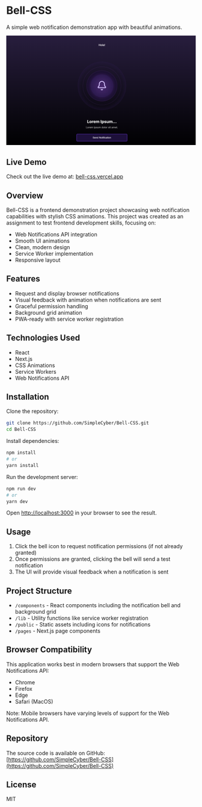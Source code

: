 # Bell-CSS

A simple web notification demonstration app with beautiful animations.

![Bell-CSS Demo](image.png)

## Live Demo

Check out the live demo at: [bell-css.vercel.app](https://bell-css.vercel.app)

## Overview

Bell-CSS is a frontend demonstration project showcasing web notification capabilities with stylish CSS animations. This project was created as an assignment to test frontend development skills, focusing on:

- Web Notifications API integration
- Smooth UI animations
- Clean, modern design
- Service Worker implementation
- Responsive layout

## Features

- Request and display browser notifications
- Visual feedback with animation when notifications are sent
- Graceful permission handling
- Background grid animation
- PWA-ready with service worker registration

## Technologies Used

- React
- Next.js
- CSS Animations
- Service Workers
- Web Notifications API

## Installation

Clone the repository:

```bash
git clone https://github.com/SimpleCyber/Bell-CSS.git
cd Bell-CSS
```

Install dependencies:

```bash
npm install
# or
yarn install
```

Run the development server:

```bash
npm run dev
# or
yarn dev
```

Open [http://localhost:3000](http://localhost:3000) in your browser to see the result.

## Usage

1. Click the bell icon to request notification permissions (if not already granted)
2. Once permissions are granted, clicking the bell will send a test notification
3. The UI will provide visual feedback when a notification is sent

## Project Structure

- `/components` - React components including the notification bell and background grid
- `/lib` - Utility functions like service worker registration
- `/public` - Static assets including icons for notifications
- `/pages` - Next.js page components

## Browser Compatibility

This application works best in modern browsers that support the Web Notifications API:
- Chrome
- Firefox
- Edge
- Safari (MacOS)

Note: Mobile browsers have varying levels of support for the Web Notifications API.

## Repository

The source code is available on GitHub: [https://github.com/SimpleCyber/Bell-CSS](https://github.com/SimpleCyber/Bell-CSS)

## License

MIT
